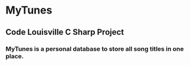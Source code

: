 # MyTunes


## Code Louisville C Sharp Project
 
### MyTunes is a personal database to store all song titles in one place.
